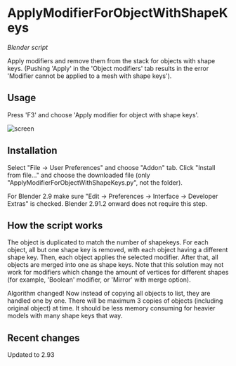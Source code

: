 # ApplyModifierForObjectWithShapeKeys
*Blender script*

Apply modifiers and remove them from the stack for objects with shape keys. 
(Pushing 'Apply' in the 'Object modifiers' tab results in the error 'Modifier cannot be applied to a mesh with shape keys').

## Usage

Press 'F3' and choose 'Apply modifier for object with shape keys'.

![screen](screen.png 'Addon location')

## Installation

Select "File -> User Preferences" and choose "Addon" tab. Click "Install from file..." and choose the downloaded file (only "ApplyModifierForObjectWithShapeKeys.py", not the folder).

For Blender 2.9 make sure "Edit -> Preferences -> Interface -> Developer Extras" is checked. Blender 2.91.2 onward does not require this step.

## How the script works

The object is duplicated to match the number of shapekeys. For each object, all but one shape key is removed, with each object having a different shape key. Then, each object applies the selected modifier. After that, all objects are merged into one as shape keys.
Note that this solution may not work for modifiers which change the amount of vertices for different shapes (for example, 'Boolean' modifier, or 'Mirror' with merge option).

Algorithm changed!
Now instead of copying all objects to list, they are handled one by one. There will be maximum 3 copies of objects (including original object) at time.
It should be less memory consuming for heavier models with many shape keys that way.

## Recent changes

Updated to 2.93
